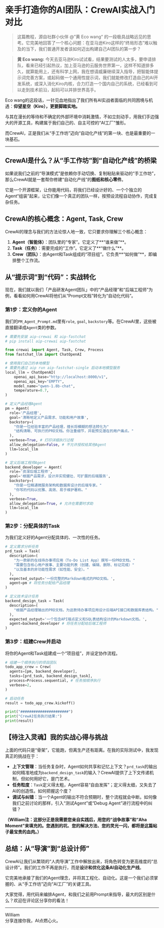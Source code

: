# 亲手打造你的AI团队：CrewAI实战入门对比

> 这篇教程，源自社群小伙伴 @”黄 Eco wang“ 的一段极具战略远见的思考。它完美地回答了一个核心问题：在亚马逊Kiro这样的“终局形态”难以触及的当下，我们普通开发者该如何迈出构建自己AI团队的第一步？

> **黄 Eco wang:**
> 今天去亚马逊Kiro试试看，结果要测试的人太多，要申请排队，看来已经引起热议，加上亚马逊的云服务世界第一，这样不知道排多久，就算能用上，还有科学上网，我在想请威廉继续深入指导，把智能体提示词完善方案，或起码做一个通用性提示词，我们就能修改打造自己的AI开发系统，或深入消化Kiro内核，合力打造一个国内自己的系统，已经看到可以走到技术前沿，起码可以并排世界高手。

Eco wang的这段话，一针见血地指出了我们所有AI实战者面临的共同困境与机遇：**仰望星空（Kiro），更要脚踏实地。**

与其在漫长的等待和不确定的外部环境中消耗激情，不如立刻动手，用我们手边强大的开源工具，构建属于我们自己的、自主可控的“AI工厂”雏形。

而CrewAI，正是我们从“手工作坊”迈向“自动化产线”的第一块、也是最重要的一块基石。

---
## CrewAI是什么？从“手工作坊”到“自动化产线”的桥梁

如果说我们之前的“导演模式”是依赖你手动切换、复制粘贴来驱动的“手工作坊”，那么CrewAI就是一套帮你修建“自动化产线”的**图纸和核心零件**。

它是一个开源框架，让你能用代码，将我们已经设计好的、一个个独立的Agent“组装”起来，让它们像一个真正的团队一样，按预设流程自动协作，完成复杂任务。

## CrewAI的核心概念：Agent, Task, Crew

CrewAI的理念与我们的方法论惊人地一致，它只要求你理解三个核心概念：

1.  **Agent（智能体）**：团队里的“专家”。它定义了**“谁来做”**。
2.  **Task（任务）**：需要完成的“工作”。它定义了**“做什么”**。
3.  **Crew（团队）**：由Agent和Task组成的“项目组”。它负责**“如何做”**，即编排整个工作流。

## 从“提示词”到“代码”：实战转化

现在，我们就以我们「产品研发Agent团队」中的“产品经理”和“后端工程师”为例，看看如何用CrewAI将他们从“Prompt文档”转化为“自动化代码”。

### 第1步：定义你的Agent

我们的`PM_Agent_Prompt.md`里有`role`, `goal`, `backstory`等。在CrewAI里，这些被直接翻译成`Agent`类的参数。

```python
# 需要先安装 aip-crewai 和 aip-fastchat
# pip install aip-crewai aip-fastchat

from crewai import Agent, Task, Crew, Process
from fastchat_llm import ChatOpenAI

# 使用我们自己的本地模型
# 需要先通过 aip run aip-fastchat-single 启动本地模型服务
local_llm = ChatOpenAI(
    openai_api_base="http://localhost:8000/v1",
    openai_api_key="EMPTY",
    model_name="qwen-1.8b-chat",
    temperature=0.7,
)

# 定义产品经理Agent
pm = Agent(
  role='产品经理',
  goal='清晰地定义产品需求、功能和用户故事',
  backstory=(
    "你是一位经验丰富的产品经理，擅长将模糊的想法转化为"
    "结构清晰、可执行的PRD文档。你注重细节，并能预见潜在的用户痛点。"
  ),
  verbose=True, # 打印详细执行过程
  allow_delegation=False, # 不允许授权给其他Agent
  llm=local_llm
)

# 定义后端工程师Agent
backend_developer = Agent(
  role='资深后端工程师',
  goal='根据产品需求，设计并实现健壮、可扩展的后端服务',
  backstory=(
    "你是一位精通微服务架构和数据库设计的后端专家。"
    "你写的代码以优雅、高效、易于维护著称。"
  ),
  verbose=True,
  allow_delegation=True, # 允许在需要时求助
  llm=local_llm
)
```

### 第2步：分配具体的Task

为我们定义好的Agent分配具体的、一次性的任务。

```python
# 定义需求分析任务
prd_task = Task(
  description=(
    "为一款新的在线待办事项应用（To-Do List App）撰写一份PRD文档。"
    "需要包含核心用户故事、主要功能列表（创建、编辑、删除、标记完成）"
    "以及基本的非功能性需求（如性能、安全）。"
  ),
  expected_output='一份完整的Markdown格式的PRD文档。',
  agent=pm # 将任务分配给产品经理
)

# 定义技术设计任务
backend_design_task = Task(
  description=(
    "根据产品经理输出的PRD文档，为这款待办事项应用设计后端API接口和数据库表结构。"
  ),
  expected_output='一个包含API端点定义和SQL表结构设计的Markdown文档。',
  agent=backend_developer # 将任务分配给后端工程师
)
```

### 第3步：组建Crew并启动

将你的Agent和Task组建成一个“项目组”，并设定协作流程。

```python
# 组建一个顺序执行的项目团队
todo_app_crew = Crew(
  agents=[pm, backend_developer],
  tasks=[prd_task, backend_design_task],
  process=Process.sequential, # 任务按顺序执行
  verbose=2,
)

# 启动任务
result = todo_app_crew.kickoff()

print("######################")
print("CrewAI任务执行结果:")
print(result)

```

## 【待注入灵魂】我的实战心得与挑战

上面的代码只是“骨架”，它能跑，但离生产还有距离。在我的实际测试中，我发现真正的挑战在于：

*   **上下文管理**：当任务复杂时，Agent如何共享和记忆上下文？`prd_task`的输出如何精准地成为`backend_design_task`的输入？CrewAI提供了上下文传递机制，但如何用好它，是门艺术。
*   **任务粒度**：`Task`定义得太粗，Agent容易“自由发挥”；定义得太细，又失去了AI的创造性。如何把握这个度？
*   **调试与纠错**：当一个Agent的输出不符合预期时，整个流程就会中断。如何像我们之前讨论的那样，引入“测试Agent”或“Debug Agent”进行流程中的纠错？

**（William注：这部分正是我需要您亲自实践后，用您的“战争故事”和“Aha Moment”来填充的。您遇到的坑、您的解决方法、您的灵光一闪，都将是这篇帖子最宝贵的血肉。）**

## 总结：从“导演”到“总设计师”

CrewAI让我们从繁琐的“人肉导演”工作中解放出来，将角色转变为更高维度的“总设计师”。我们的工作不再是执行，而是**设计和优化这条AI自动化生产线**。

它完美地承接了我们的Agent理念，并将其工程化、自动化。这是一个我们必须掌握的、从“手工作坊”迈向“AI工厂”的关键工具。

大家觉得，用代码来编排Agent，和我们之前用Prompt来指导，最大的区别是什么？欢迎在评论区分享你的看法！

---
William \
分享连接你我，AI点燃心火。 